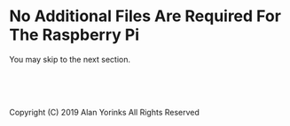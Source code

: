 # No Additional Files Are Required For The Raspberry Pi

You may skip to the next section.
 
 
 <br> <br> <br>


Copyright (C) 2019 Alan Yorinks All Rights Reserved
